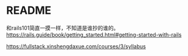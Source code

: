 # README

和rails101简直一摸一样，不知道是谁抄的谁的。
https://rails.guide/book/getting_started.html#getting-started-with-rails

https://fullstack.xinshengdaxue.com/courses/3/syllabus

